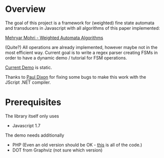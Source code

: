 # Overview #
The goal of this project is a framework for (weighted) fine state automata and transducers in Javascript with all algorithms of this paper implemented:

[Mehryar Mohri - Weighted Automata Algorithms](http://www.cs.nyu.edu/~mohri/postscript/hwa.pdf)

(Quite?) All operations are already implemented, however maybe not in the most efficient way. Current goal is to write a regex parser creating FSMs in order to have a dynamic demo / tutorial for FSM operations.

[Current Demo](http://jaehnig.org/fsmjs/) is static.

Thanks to [Paul Dixon](http://www.furui.cs.titech.ac.jp/~dixonp/wfstexplorer.html) for fixing some bugs to make this work with the JScript .NET compiler.

# Prerequisites #
The library itself only uses
  * Javascript 1.7

The demo needs additionally
  * PHP (Even an old version should be OK - [this](http://code.google.com/p/fsmjs/source/browse/trunk/render_gif.php) is all of the code.)
  * DOT from Graphviz (not sure which version)